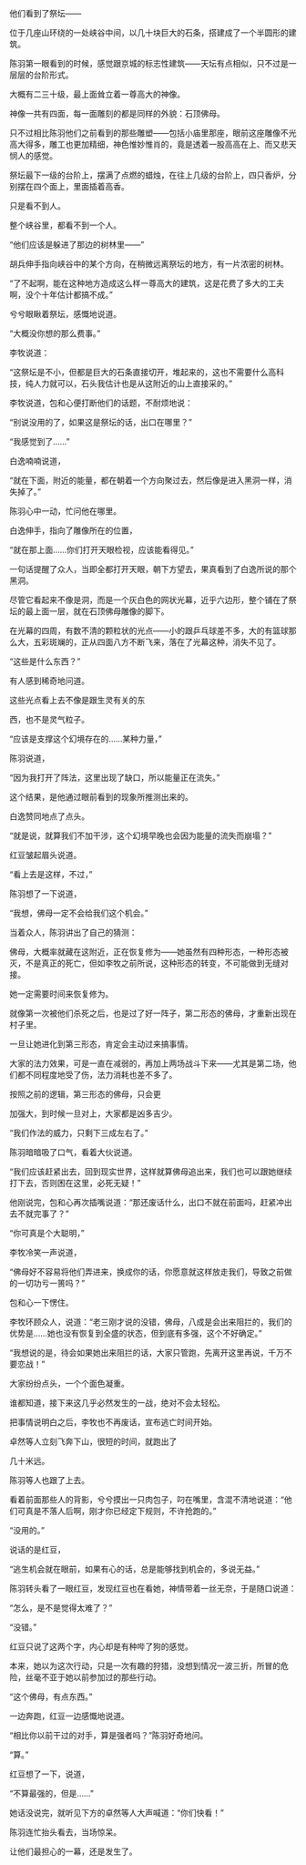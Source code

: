 他们看到了祭坛——

位于几座山环绕的一处峡谷中间，以几十块巨大的石条，搭建成了一个半圆形的建筑。

陈羽第一眼看到的时候，感觉跟京城的标志性建筑——天坛有点相似，只不过是一层层的台阶形式。

大概有二三十级，最上面耸立着一尊高大的神像。

神像一共有四面，每一面雕刻的都是同样的外貌：石顶佛母。

只不过相比陈羽他们之前看到的那些雕塑——包括小庙里那座，眼前这座雕像不光高大得多，雕工也更加精细，神色惟妙惟肖的，竟是透着一股高高在上、而又悲天悯人的感觉。

祭坛最下一级的台阶上，摆满了点燃的蜡烛，在往上几级的台阶上，四只香炉，分别摆在四个面上，里面插着高香。

只是看不到人。

整个峡谷里，都看不到一个人。

“他们应该是躲进了那边的树林里——”

胡兵伸手指向峡谷中的某个方向，在稍微远离祭坛的地方，有一片浓密的树林。

“了不起啊，能在这种地方造成这么样一尊高大的建筑，这是花费了多大的工夫啊，没个十年估计都搞不成。”

兮兮眼瞅着祭坛，感慨地说道。

“大概没你想的那么费事。”

李牧说道：

“这祭坛是不小，但都是巨大的石条直接切开，堆起来的，这也不需要什么高科技，纯人力就可以，石头我估计也是从这附近的山上直接采的。”

李牧说道，包和心便打断他们的话题，不耐烦地说：

“别说没用的了，如果这是祭坛的话，出口在哪里？”

“我感觉到了……”

白逸喃喃说道，

“就在下面，附近的能量，都在朝着一个方向聚过去，然后像是进入黑洞一样，消失掉了。”

陈羽心中一动，忙问他在哪里。

白逸伸手，指向了雕像所在的位置，

“就在那上面……你们打开天眼检视，应该能看得见。”

一句话提醒了众人，当即全都打开天眼，朝下方望去，果真看到了白逸所说的那个黑洞。

尽管它看起来不像是洞，而是一个灰白色的网状光幕，近乎六边形，整个铺在了祭坛的最上面一层，就在石顶佛母雕像的脚下。

在光幕的四周，有数不清的颗粒状的光点——小的跟乒乓球差不多，大的有篮球那么大，五彩斑斓的，正从四面八方不断飞来，落在了光幕这种，消失不见了。

“这些是什么东西？”

有人感到稀奇地问道。

这些光点看上去不像是跟生灵有关的东

西，也不是灵气粒子。

“应该是支撑这个幻境存在的……某种力量，”

陈羽说道，

“因为我打开了阵法，这里出现了缺口，所以能量正在流失。”

这个结果，是他通过眼前看到的现象所推测出来的。

白逸赞同地点了点头。

“就是说，就算我们不加干涉，这个幻境早晚也会因为能量的流失而崩塌？”

红豆皱起眉头说道。

“看上去是这样，不过，”

陈羽想了一下说道，

“我想，佛母一定不会给我们这个机会。”

当着众人，陈羽讲出了自己的猜测：

佛母，大概率就藏在这附近，正在恢复修为——她虽然有四种形态，一种形态被灭，不是真正的死亡，但如李牧之前所说，这种形态的转变，不可能做到无缝对接。

她一定需要时间来恢复修为。

就像第一次被他们杀死之后，也是过了好一阵子，第二形态的佛母，才重新出现在村子里。

一旦让她进化到第三形态，肯定会主动过来搞事情。

大家的法力效果，可是一直在减弱的，再加上两场战斗下来——尤其是第二场，他们都不同程度地受了伤，法力消耗也差不多了。

按照之前的逻辑，第三形态的佛母，只会更

加强大，到时候一旦对上，大家都是凶多吉少。

“我们作法的威力，只剩下三成左右了。”

陈羽暗暗吸了口气，看着大伙说道。

“我们应该赶紧出去，回到现实世界，这样就算佛母追出来，我们也可以跟她继续打下去，否则困在这里，必死无疑！”

他刚说完，包和心再次插嘴说道：“那还废话什么，出口不就在前面吗，赶紧冲出去不就完事了？”

“你可真是个大聪明，”

李牧冷笑一声说道，

“佛母好不容易将他们弄进来，换成你的话，你愿意就这样放走我们，导致之前做的一切功亏一篑吗？”

包和心一下愣住。

李牧环顾众人，说道：“老三刚才说的没错，佛母，八成是会出来阻拦的，我们的优势是……她也没有恢复到全盛的状态，但到底有多强，这个不好确定。”

“我想说的是，待会如果她出来阻拦的话，大家只管跑，先离开这里再说，千万不要恋战！”

大家纷纷点头，一个个面色凝重。

谁都知道，接下来这几乎必然发生的一战，绝对不会太轻松。

把事情说明白之后，李牧也不再废话，宣布逃亡时间开始。

卓然等人立刻飞奔下山，很短的时间，就跑出了

几十米远。

陈羽等人也跟了上去。

看着前面那些人的背影，兮兮摸出一只肉包子，叼在嘴里，含混不清地说道：“他们可真是不落人后啊，刚才你已经定下规则，不许抢跑的。”

“没用的。”

说话的是红豆，

“逃生机会就在眼前，如果有心的话，总是能够找到机会的，多说无益。”

陈羽转头看了一眼红豆，发现红豆也在看她，神情带着一丝无奈，于是随口说道：

“怎么，是不是觉得太难了？”

“没错。”

红豆只说了这两个字，内心却是有种哔了狗的感觉。

本来，她以为这次行动，只是一次有趣的狩猎，没想到情况一波三折，所冒的危险，丝毫不亚于她以前参加过的那些行动。

“这个佛母，有点东西。”

一边奔跑，红豆一边感慨地说道。

“相比你以前干过的对手，算是强者吗？”陈羽好奇地问。

“算。”

红豆想了一下，说道，

“不算最强的，但是……”

她话没说完，就听见下方的卓然等人大声喊道：“你们快看！”

陈羽连忙抬头看去，当场惊呆。

让他们最担心的一幕，还是发生了。
